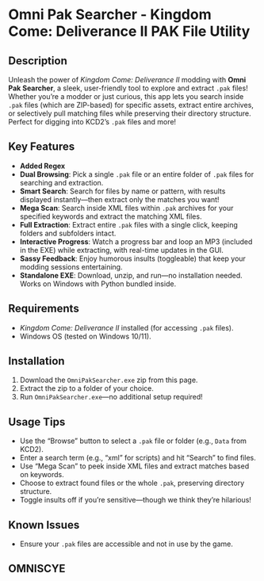 # Omni Pak Searcher - Kingdom Come: Deliverance II PAK File Utility

## Description
Unleash the power of *Kingdom Come: Deliverance II* modding with **Omni Pak Searcher**, a sleek, user-friendly tool to explore and extract `.pak` files! Whether you’re a modder or just curious, this app lets you search inside `.pak` files (which are ZIP-based) for specific assets, extract entire archives, or selectively pull matching files while preserving their directory structure. Perfect for digging into KCD2’s `.pak` files and more!

## Key Features
- **Added Regex**
- **Dual Browsing**: Pick a single `.pak` file or an entire folder of `.pak` files for searching and extraction.
- **Smart Search**: Search for files by name or pattern, with results displayed instantly—then extract only the matches you want!
- **Mega Scan**: Search inside XML files within `.pak` archives for your specified keywords and extract the matching XML files.
- **Full Extraction**: Extract entire `.pak` files with a single click, keeping folders and subfolders intact.
- **Interactive Progress**: Watch a progress bar and loop an MP3 (included in the EXE) while extracting, with real-time updates in the GUI.
- **Sassy Feedback**: Enjoy humorous insults (toggleable) that keep your modding sessions entertaining.
- **Standalone EXE**: Download, unzip, and run—no installation needed. Works on Windows with Python bundled inside.

## Requirements
- *Kingdom Come: Deliverance II* installed (for accessing `.pak` files).
- Windows OS (tested on Windows 10/11).

## Installation
1. Download the `OmniPakSearcher.exe` zip from this page.
2. Extract the zip to a folder of your choice.
3. Run `OmniPakSearcher.exe`—no additional setup required!

## Usage Tips
- Use the “Browse” button to select a `.pak` file or folder (e.g., `Data` from KCD2).
- Enter a search term (e.g., “xml” for scripts) and hit “Search” to find files.
- Use “Mega Scan” to peek inside XML files and extract matches based on keywords.
- Choose to extract found files or the whole `.pak`, preserving directory structure.
- Toggle insults off if you’re sensitive—though we think they’re hilarious!

## Known Issues
- Ensure your `.pak` files are accessible and not in use by the game.

## OMNISCYE
